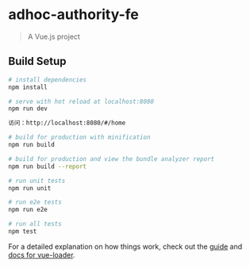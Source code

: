 # adhoc-authority-fe

> A Vue.js project

## Build Setup

``` bash
# install dependencies
npm install

# serve with hot reload at localhost:8080
npm run dev

访问：http://localhost:8080/#/home

# build for production with minification
npm run build

# build for production and view the bundle analyzer report
npm run build --report

# run unit tests
npm run unit

# run e2e tests
npm run e2e

# run all tests
npm test
```

For a detailed explanation on how things work, check out the [guide](http://vuejs-templates.github.io/webpack/) and [docs for vue-loader](http://vuejs.github.io/vue-loader).
